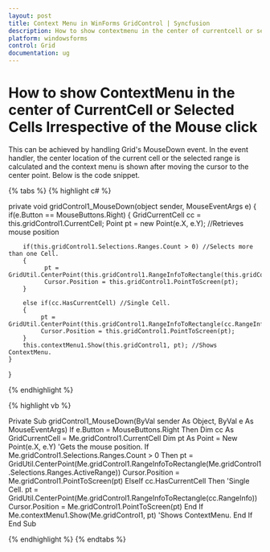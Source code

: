 ```yaml
---
layout: post
title: Context Menu in WinForms GridControl | Syncfusion
description: How to show contextmenu in the center of currentcell or selected cells irrespective of the mouse click in WinForms GridControl.
platform: windowsforms
control: Grid
documentation: ug
---
```


# How to show ContextMenu in the center of CurrentCell or Selected Cells Irrespective of the Mouse click

This can be achieved by handling Grid's MouseDown event. In the event handler, the center location of the current cell or the selected range is calculated and the context menu is shown after moving the cursor to the center point. Below is the code snippet.

{% tabs %}
{% highlight c# %}

private void gridControl1_MouseDown(object sender, MouseEventArgs e)
{
    if(e.Button == MouseButtons.Right)
    {
        GridCurrentCell cc = this.gridControl1.CurrentCell;
        Point pt = new Point(e.X, e.Y); //Retrieves mouse position
     
        if(this.gridControl1.Selections.Ranges.Count > 0) //Selects more than one Cell.
        {
              pt = GridUtil.CenterPoint(this.gridControl1.RangeInfoToRectangle(this.gridControl1.Selections.Ranges.ActiveRange));
              Cursor.Position = this.gridControl1.PointToScreen(pt);
        }
   
        else if(cc.HasCurrentCell) //Single Cell.
        {
             pt = GridUtil.CenterPoint(this.gridControl1.RangeInfoToRectangle(cc.RangeInfo));
             Cursor.Position = this.gridControl1.PointToScreen(pt);
        }
        this.contextMenu1.Show(this.gridControl1, pt); //Shows ContextMenu.
    }
}

{% endhighlight  %}

{% highlight vb %}

Private Sub gridControl1_MouseDown(ByVal sender As Object, ByVal e As MouseEventArgs)
If e.Button = MouseButtons.Right Then
Dim cc As GridCurrentCell = Me.gridControl1.CurrentCell
Dim pt As Point = New Point(e.X, e.Y) 'Gets the mouse position.
If Me.gridControl1.Selections.Ranges.Count > 0 Then
pt = GridUtil.CenterPoint(Me.gridControl1.RangeInfoToRectangle(Me.gridControl1.Selections.Ranges.ActiveRange))
Cursor.Position = Me.gridControl1.PointToScreen(pt)
ElseIf cc.HasCurrentCell Then 'Single Cell.
pt = GridUtil.CenterPoint(Me.gridControl1.RangeInfoToRectangle(cc.RangeInfo))
Cursor.Position = Me.gridControl1.PointToScreen(pt)
End If
Me.contextMenu1.Show(Me.gridControl1, pt) 'Shows ContextMenu.
End If
End Sub

{% endhighlight  %}
{% endtabs %}
